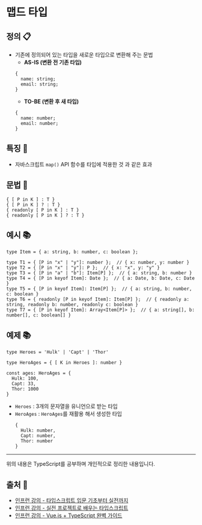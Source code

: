 # 맵드 타입

## 정의 📋
- 기존에 정의되어 있는 타입을 새로운 타입으로 변환해 주는 문법
  - **AS-IS (변환 전 기존 타입)**
  ```
  {
    name: string;
    email: string;
  }
  ```
  - **TO-BE (변환 후 새 타입)**
  ```
  {
    name: number;
    email: number;
  }
  ```
## 특징 🙌
- 자바스크립트 `map()` API 함수를 타입에 적용한 것 과 같은 효과

## 문법 🔏
```
{ [ P in K ] : T }
{ [ P in K ] ? : T }
{ readonly [ P in K ] : T }
{ readonly [ P in K ] ? : T }
```

## 예시 📚
```
type Item = { a: string, b: number, c: boolean };

type T1 = { [P in "x" | "y"]: number };  // { x: number, y: number }
type T2 = { [P in "x" | "y"]: P };  // { x: "x", y: "y" }
type T3 = { [P in "a" | "b"]: Item[P] };  // { a: string, b: number }
type T4 = { [P in keyof Item]: Date };  // { a: Date, b: Date, c: Date }
type T5 = { [P in keyof Item]: Item[P] };  // { a: string, b: number, c: boolean }
type T6 = { readonly [P in keyof Item]: Item[P] };  // { readonly a: string, readonly b: number, readonly c: boolean }
type T7 = { [P in keyof Item]: Array<Item[P]> };  // { a: string[], b: number[], c: boolean[] }
```

## 예제 📚
```
type Heroes = 'Hulk' | 'Capt' | 'Thor'

type HeroAges = { [ K in Heroes ]: number }

const ages: HeroAges = {
  Hulk: 100,
  Capt: 33,
  Thor: 1000
}
```
- `Heroes` : 3개의 문자열을 유니언으로 받는 타입
- `HeroAges` : `HeroAges`를 재활용 해서 생성한 타입
  ```
  {
    Hulk: number,
    Capt: number,
    Thor: number
  }
  ```

- - -
위의 내용은 TypeScript를 공부하며 개인적으로 정리한 내용입니다.
## 출처 📝
- [인프런 강의 - 타입스크립트 입문 기초부터 실전까지](https://www.inflearn.com/course/%ED%83%80%EC%9E%85%EC%8A%A4%ED%81%AC%EB%A6%BD%ED%8A%B8-%EC%9E%85%EB%AC%B8/dashboard)
- [인프런 강의 - 실전 프로젝트로 배우는 타입스크립트](https://www.inflearn.com/course/%ED%83%80%EC%9E%85%EC%8A%A4%ED%81%AC%EB%A6%BD%ED%8A%B8-%EC%8B%A4%EC%A0%84/dashboard)
- [인프런 강의 - Vue.js + TypeScript 완벽 가이드](https://www.inflearn.com/course/vue-ts/dashboard)


